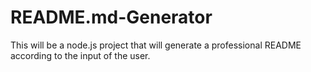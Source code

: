 # README.md-Generator
This will be a node.js project that will generate a professional README according to the input of the user.
